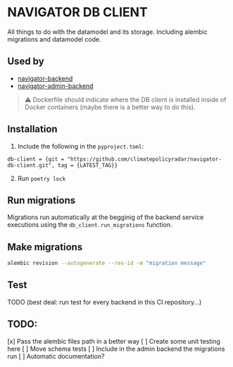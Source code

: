 # NAVIGATOR DB CLIENT
All things to do with the datamodel and its storage. Including alembic migrations and datamodel code.

## Used by
- [navigator-backend](https://github.com/climatepolicyradar/navigator-backend)
- [navigator-admin-backend](https://github.com/climatepolicyradar/navigator-admin-backend)

> ⚠️ Dockerfile should indicate where the DB client is installed inside of Docker containers (maybe there is a better way to do this).

## Installation

1. Include the following in the `pyproject.toml`:

```
db-client = {git = "https://github.com/climatepolicyradar/navigator-db-client.git", tag = {LATEST_TAG}}
```

2. Run `poetry lock`

## Run migrations
Migrations run automatically at the begginig of the backend service executions using the `db_client.run_migrations` function.

## Make migrations

```bash
alembic revision --autogenerate --rev-id -m "migration message"
```

## Test
TODO
(best deal: run test for every backend in this CI repository...)

## TODO:
[x] Pass the alembic files path in a better way
[ ] Create some unit testing here
[ ] Move schema tests
[ ] Include in the admin backend the migrations run
[ ] Automatic documentation?
